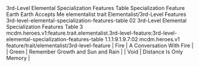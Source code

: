 <ability>
  <name>3rd-Level Elemental Specialization Features Table</name>
  <keywords>
    <keyword>Specialization</keyword>
  </keywords>
  <type>Feature</type>
  <distance>Earth</distance>
  <target>Earth Accepts Me</target>
  <metadata>
    <class>elementalist</class>
    <feature_type>trait</feature_type>
    <file_dpath>Elementalist/3rd-Level Features</file_dpath>
    <item_id>3rd-level-elemental-specialization-features-table</item_id>
    <item_index>02</item_index>
    <item_name>3rd-Level Elemental Specialization Features Table</item_name>
    <level>3</level>
    <scc>mcdm.heroes.v1:feature.trait.elementalist.3rd-level-feature:3rd-level-elemental-specialization-features-table</scc>
    <scdc>1.1.1:9.1.9.7:02</scdc>
    <source>mcdm.heroes.v1</source>
    <type>feature/trait/elementalist/3rd-level-feature</type>
  </metadata>
  <effects>
    <effect type="mundane">| Fire           | A Conversation With Fire         |
| Green          | Remember Growth and Sun and Rain |
| Void           | Distance Is Only Memory          |</effect>
  </effects>
</ability>

